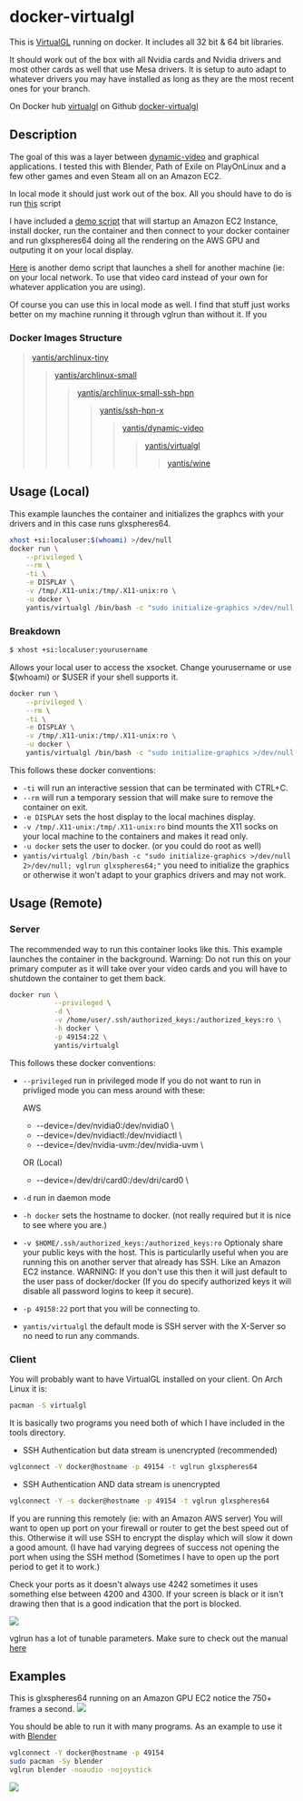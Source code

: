 # docker-virtualgl
This is [VirtualGL](http://virtualgl.org) running on docker.
It includes all 32 bit & 64 bit libraries.

It should work out of the box with all Nvidia cards and Nvidia drivers and most other cards as well that use Mesa drivers.
It is setup to auto adapt to whatever drivers you may have installed as long as they are the most recent ones for your branch.

On Docker hub [virtualgl](https://registry.hub.docker.com/u/yantis/virtualgl/)
on Github [docker-virtualgl](https://github.com/yantis/docker-virtualgl/)


## Description
The goal of this was a layer between [dynamic-video](https://github.com/yantis/docker-dynamic-video) and graphical applications.
I tested this with Blender, Path of Exile on PlayOnLinux and a few other games and even Steam all on an Amazon EC2.

In local mode it should just work out of the box. All you should have to do is run [this](https://github.com/yantis/docker-virtualgl/blob/master/runme-local.sh) script

I have included a [demo script](https://github.com/yantis/docker-virtualgl/blob/master/tools/aws-virtualgl.sh) that will startup an Amazon EC2 Instance, install docker, run the container and 
then connect to your docker container and run glxspheres64 doing all the rendering on the AWS GPU and outputing it on your local display.

[Here](https://github.com/yantis/docker-virtualgl/blob/master/tools/remote-virtualgl.sh) is another demo script 
that launches a shell for another machine (ie: on your local network. To use that video card instead of your own 
for whatever application you are using).

Of course you can use this in local mode as well. I find that stuff just works better on my machine running it through vglrun
than without it. If you 


### Docker Images Structure
>[yantis/archlinux-tiny](https://github.com/yantis/docker-archlinux-tiny)
>>[yantis/archlinux-small](https://github.com/yantis/docker-archlinux-small)
>>>[yantis/archlinux-small-ssh-hpn](https://github.com/yantis/docker-archlinux-ssh-hpn)
>>>>[yantis/ssh-hpn-x](https://github.com/yantis/docker-ssh-hpn-x)
>>>>>[yantis/dynamic-video](https://github.com/yantis/docker-dynamic-video)
>>>>>>[yantis/virtualgl](https://github.com/yantis/docker-virtualgl)
>>>>>>>[yantis/wine](https://github.com/yantis/docker-wine)


## Usage (Local)

This example launches the container and initializes the graphcs with your drivers and in this case
runs glxspheres64.

```bash
xhost +si:localuser:$(whoami) >/dev/null
docker run \
    --privileged \
    --rm \
    -ti \
    -e DISPLAY \
    -v /tmp/.X11-unix:/tmp/.X11-unix:ro \
    -u docker \
    yantis/virtualgl /bin/bash -c "sudo initialize-graphics >/dev/null 2>/dev/null; vglrun glxspheres64;"
```

### Breakdown

```bash
$ xhost +si:localuser:yourusername
```

Allows your local user to access the xsocket. Change yourusername or use $(whoami) or $USER if your shell supports it.

```bash
docker run \
    --privileged \
    --rm \
    -ti \
    -e DISPLAY \
    -v /tmp/.X11-unix:/tmp/.X11-unix:ro \
    -u docker \
    yantis/virtualgl /bin/bash -c "sudo initialize-graphics >/dev/null 2>/dev/null; vglrun glxspheres64;"
```

This follows these docker conventions:

* `-ti` will run an interactive session that can be terminated with CTRL+C.
* `--rm` will run a temporary session that will make sure to remove the container on exit.
* `-e DISPLAY` sets the host display to the local machines display.
* `-v /tmp/.X11-unix:/tmp/.X11-unix:ro` bind mounts the X11 socks on your local machine to the containers and makes it read only.
* `-u docker` sets the user to docker. (or you could do root as well)
* `yantis/virtualgl /bin/bash -c "sudo initialize-graphics >/dev/null 2>/dev/null; vglrun glxspheres64;"`
you need to initialize the graphics or otherwise it won't adapt to your graphics drivers and may not work.


## Usage (Remote)

### Server

The recommended way to run this container looks like this. This example launches the container in the background.
Warning: Do not run this on your primary computer as it will take over your video cards and you will have to shutdown the container
to get them back.

```bash
docker run \
           --privileged \
           -d \
           -v /home/user/.ssh/authorized_keys:/authorized_keys:ro \
           -h docker \
           -p 49154:22 \
           yantis/virtualgl
```

This follows these docker conventions:

* `--privileged` run in privileged mode 
    If you do not want to run in privliged mode you can mess around with these:

    AWS
     * --device=/dev/nvidia0:/dev/nvidia0 \
     * --device=/dev/nvidiactl:/dev/nvidiactl \
     * --device=/dev/nvidia-uvm:/dev/nvidia-uvm \

    OR (Local)
     * --device=/dev/dri/card0:/dev/dri/card0 \

* `-d` run in daemon mode
* `-h docker` sets the hostname to docker. (not really required but it is nice to see where you are.)
* `-v $HOME/.ssh/authorized_keys:/authorized_keys:ro` Optionaly share your public keys with the host.
    This is particularlly useful when you are running this on another server that already has SSH. Like an 
    Amazon EC2 instance. WARNING: If you don't use this then it will just default to the user pass of docker/docker
    (If you do specify authorized keys it will disable all password logins to keep it secure).

* `-p 49158:22` port that you will be connecting to.
* `yantis/virtualgl` the default mode is SSH server with the X-Server so no need to run any commands.


### Client

You will probably want to have VirtualGL installed on your client. On Arch Linux it is:

```bash
pacman -S virtualgl
```
It is basically two programs you need both of which I have included in the tools directory.

* SSH Authentication but data stream is unencrypted (recommended)

```bash
vglconnect -Y docker@hostname -p 49154 -t vglrun glxspheres64
```

* SSH Authentication AND data stream is unencrypted

```bash
vglconnect -Y -s docker@hostname -p 49154 -t vglrun glxspheres64
```

If you are running this remotely (ie: with an Amazon AWS server) You will want to open up port on your firewall
or router to get the best speed out of this.  Otherwise it will use SSH to encrypt the display which will slow it down a good amount.
(I have had varying degrees of success not opening the port when using the SSH method (Sometimes I have to open up the port period to get it to work.)

Check your ports as it doesn't always use 4242 sometimes it uses something else between 4200 and 4300.
If your screen is black or it isn't drawing then that is a good indication that the port is blocked.

![](http://yantis-scripts.s3.amazonaws.com/virtualgl_port_forwarding.png)

vglrun has a lot of tunable parameters. Make sure to check out the manual [here](http://www.virtualgl.org/vgldoc/2_1/)


## Examples

This is glxspheres64 running on an Amazon GPU EC2 notice the 750+ frames a second.
![](http://yantis-scripts.s3.amazonaws.com/screenshot_20150413-074859.jpg)

You should be able to run it with many programs. As an example to use it with [Blender](http://www.blender.org/)

```bash
vglconnect -Y docker@hostname -p 49154
sudo pacman -Sy blender
vglrun blender -noaudio -nojoystick
```

![](http://yantis-scripts.s3.amazonaws.com/blender_4_13_2015.png)
